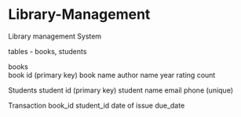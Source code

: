 # Library-Management
Library management System 

tables - books, students

books                        
book id (primary key)
book name
author name 
year 
rating 
count

Students 
student id (primary key)
student name
email 
phone (unique)

Transaction 
book_id student_id date of issue due_date 

